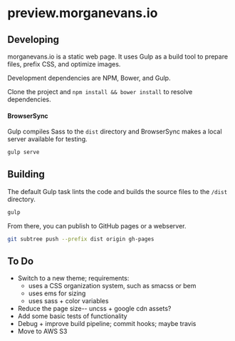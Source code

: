 # preview.morganevans.io

## Developing

morganevans.io is a static web page. It uses Gulp as a build tool to prepare files, prefix CSS, and optimize images.

Development dependencies are NPM, Bower, and Gulp.

Clone the project and `npm install && bower install` to resolve dependencies.

#### BrowserSync

Gulp compiles Sass to the `dist` directory and BrowserSync makes a local server available for testing.

```bash
gulp serve
```

## Building

The default Gulp task lints the code and builds the source files to the `/dist` directory.

```bash
gulp
```

From there, you can publish to GitHub pages or a webserver.

```bash
git subtree push --prefix dist origin gh-pages
```

## To Do

* Switch to a new theme; requirements:
     - uses a CSS organization system, such as smacss or bem
     - uses ems for sizing
     - uses sass + color variables
* Reduce the page size-- uncss + google cdn assets?
* Add some basic tests of functionality
* Debug + improve build pipeline; commit hooks; maybe travis
* Move to AWS S3